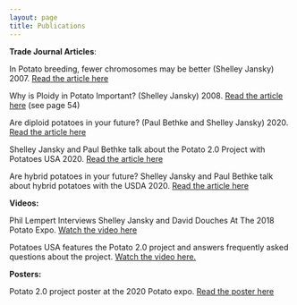 ```yaml
---
layout: page
title: Publications
---
```

**Trade Journal Articles**:

In Potato breeding, fewer chromosomes may be better (Shelley Jansky) 2007. <a href="http://digital.spudman.com/i/897589-november-december-2017/41" target="_blank">Read the article here</a>

Why is Ploidy in Potato Important? (Shelley Jansky) 2008. <a href="https://issuu.com/bctater/docs/1804_standard?e=16584708/60163026" target="_blank">Read the article here</a> (see page 54)

Are diploid potatoes in your future? (Paul Bethke and Shelley Jansky) 2020. <a href="https://spudman.com/article/are-diploid-potatoes-in-your-future/ " target="_blank">Read the article here</a>

Shelley Jansky and Paul Bethke talk about the Potato 2.0 Project with Potatoes USA 2020. <a href="https://storymaps.arcgis.com/stories/e98fbf3ab52449259b4c96384814fab0" target="_blank">Read the article here</a>

Are hybrid potatoes in your future? Shelley Jansky and Paul Bethke talk about hybrid potatoes with the USDA 2020. <a href="https://www.ars.usda.gov/oc/utm/are-hybrid-potatoes-in-your-future/" target="_blank">Read the article here</a>


**Videos:**

Phil Lempert Interviews Shelley Jansky and David Douches At The 2018 Potato Expo. <a href="https://www.youtube.com/embed/Fk-elv31HUo">Watch the video here</a>

Potatoes USA features the Potato 2.0 project and answers frequently asked questions about the project. [Watch the video here.](https://www.youtube.com/watch?v=TY64kk_ZQ1k&feature=youtu.be&inf_contact_key=4b0c428d037515548838a1dc22dcffd409c74070ac2bf3cfa7869e3cfd4ff832)



**Posters:**

Potato 2.0 project poster at the 2020 Potato expo. <a href="/Potato Expo Poster 2020.pdf">Read the poster here</a>
